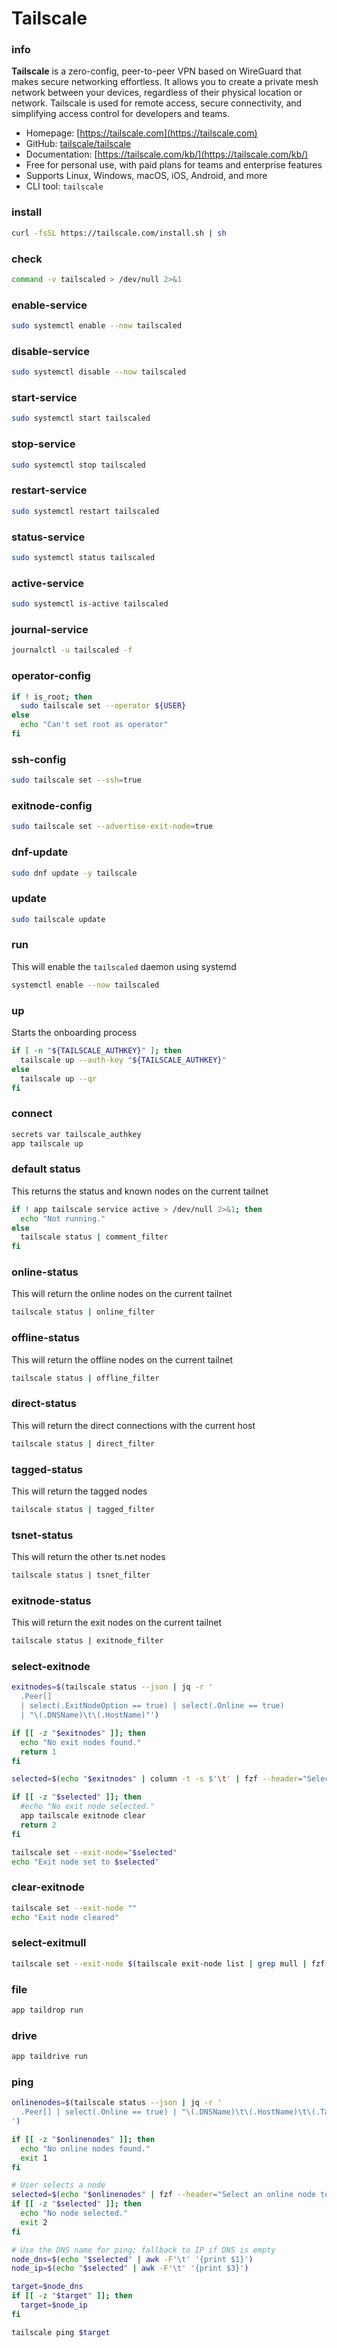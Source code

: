 # Tailscale

### info
**Tailscale** is a zero-config, peer-to-peer VPN based on WireGuard that makes secure networking effortless. It allows you to create a private mesh network between your devices, regardless of their physical location or network. Tailscale is used for remote access, secure connectivity, and simplifying access control for developers and teams.

- Homepage: [https://tailscale.com](https://tailscale.com)
- GitHub: [tailscale/tailscale](https://github.com/tailscale/tailscale)
- Documentation: [https://tailscale.com/kb/](https://tailscale.com/kb/)
- Free for personal use, with paid plans for teams and enterprise features
- Supports Linux, Windows, macOS, iOS, Android, and more
- CLI tool: `tailscale`


### install
```sh
curl -fsSL https://tailscale.com/install.sh | sh
```

### check
```sh
command -v tailscaled > /dev/null 2>&1
```

### enable-service
```sh
sudo systemctl enable --now tailscaled
```

### disable-service
```sh
sudo systemctl disable --now tailscaled
```

### start-service
```sh
sudo systemctl start tailscaled
```

### stop-service
```sh
sudo systemctl stop tailscaled
```

### restart-service
```sh
sudo systemctl restart tailscaled
```

### status-service
```sh
sudo systemctl status tailscaled
```

### active-service
```sh
sudo systemctl is-active tailscaled
```

### journal-service
```sh
journalctl -u tailscaled -f
```

### operator-config
```sh
if ! is_root; then
  sudo tailscale set --operator ${USER}
else
  echo "Can't set root as operator"
fi
```

### ssh-config
```sh
sudo tailscale set --ssh=true
```

### exitnode-config
```sh
sudo tailscale set --advertise-exit-node=true
```

### dnf-update
```sh
sudo dnf update -y tailscale
```

### update
```sh evaluate
sudo tailscale update
```

### run
This will enable the `tailscaled` daemon using systemd

```sh
systemctl enable --now tailscaled
```

### up
Starts the onboarding process

```sh
if [ -n "${TAILSCALE_AUTHKEY}" ]; then
  tailscale up --auth-key "${TAILSCALE_AUTHKEY}"
else
  tailscale up --qr
fi
```

### connect
```sh
secrets var tailscale_authkey
app tailscale up
```

### default status
This returns the status and known nodes on the current tailnet

```sh
if ! app tailscale service active > /dev/null 2>&1; then
  echo "Not running."
else
  tailscale status | comment_filter
fi
```

### online-status
This will return the online nodes on the current tailnet

```sh
tailscale status | online_filter
```

### offline-status
This will return the offline nodes on the current tailnet

```sh
tailscale status | offline_filter
```

### direct-status
This will return the direct connections with the current host

```sh
tailscale status | direct_filter
```

### tagged-status
This will return the tagged nodes

```sh
tailscale status | tagged_filter
```

### tsnet-status
This will return the other ts.net nodes

```sh
tailscale status | tsnet_filter
```

### exitnode-status
This will return the exit nodes on the current tailnet

```sh
tailscale status | exitnode_filter
```

### select-exitnode
```sh
exitnodes=$(tailscale status --json | jq -r '
  .Peer[] 
  | select(.ExitNodeOption == true) | select(.Online == true)
  | "\(.DNSName)\t\(.HostName)"')

if [[ -z "$exitnodes" ]]; then
  echo "No exit nodes found."
  return 1
fi

selected=$(echo "$exitnodes" | column -t -s $'\t' | fzf --header="Select an exit node" --with-nth=1,2 --delimiter=$'\t' | cut -f1)

if [[ -z "$selected" ]]; then
  #echo "No exit node selected."
  app tailscale exitnode clear
  return 2
fi

tailscale set --exit-node="$selected"
echo "Exit node set to $selected"
```

### clear-exitnode
```sh
tailscale set --exit-node ""
echo "Exit node cleared"
```

### select-exitmull
```sh
tailscale set --exit-node $(tailscale exit-node list | grep mull | fzf | awk '{print $2}')
```

### file
```sh
app taildrop run
```

### drive
```sh
app taildrive run
```

### ping
```sh
onlinenodes=$(tailscale status --json | jq -r '
  .Peer[] | select(.Online == true) | "\(.DNSName)\t\(.HostName)\t\(.TailscaleIPs[0])"
')

if [[ -z "$onlinenodes" ]]; then
  echo "No online nodes found."
  exit 1
fi

# User selects a node
selected=$(echo "$onlinenodes" | fzf --header="Select an online node to ping" --with-nth=1,2 --delimiter=$'\t')
if [[ -z "$selected" ]]; then
  echo "No node selected."
  exit 2
fi

# Use the DNS name for ping; fallback to IP if DNS is empty
node_dns=$(echo "$selected" | awk -F'\t' '{print $1}')
node_ip=$(echo "$selected" | awk -F'\t' '{print $3}')

target=$node_dns
if [[ -z "$target" ]]; then
  target=$node_ip
fi

tailscale ping $target
```

